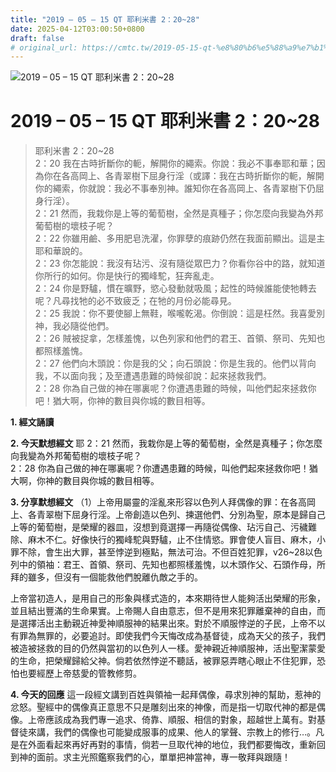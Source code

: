 ```yaml
---
title: "2019 – 05 – 15 QT 耶利米書 2：20~28"
date: 2025-04-12T03:00:50+0800
draft: false
# original_url: https://cmtc.tw/2019-05-15-qt-%e8%80%b6%e5%88%a9%e7%b1%b3%e6%9b%b8-2%ef%bc%9a2028
---
```


![2019 – 05 – 15 QT 耶利米書 2：20\~28](/images/qt.jpg   "2019 – 05 – 15 QT 耶利米書 2：20\~28")

# 2019 – 05 – 15 QT 耶利米書 2：20\~28

> 耶利米書 2：20\~28  
> 2：20 我在古時折斷你的軛，解開你的繩索。你說：我必不事奉耶和華；因為你在各高岡上、各青翠樹下屈身行淫（或譯：我在古時折斷你的軛，解開你的繩索，你就說：我必不事奉別神。誰知你在各高岡上、各青翠樹下仍屈身行淫）。  
> 2：21 然而，我栽你是上等的葡萄樹，全然是真種子；你怎麼向我變為外邦葡萄樹的壞枝子呢？  
> 2：22 你雖用鹼、多用肥皂洗濯，你罪孽的痕跡仍然在我面前顯出。這是主耶和華說的。  
> 2：23 你怎能說：我沒有玷污、沒有隨從眾巴力？你看你谷中的路，就知道你所行的如何。你是快行的獨峰駝，狂奔亂走。  
> 2：24 你是野驢，慣在曠野，慾心發動就吸風；起性的時候誰能使牠轉去呢？凡尋找牠的必不致疲乏；在牠的月份必能尋見。  
> 2：25 我說：你不要使腳上無鞋，喉嚨乾渴。你倒說：這是枉然。我喜愛別神，我必隨從他們。  
> 2：26 賊被捉拿，怎樣羞愧，以色列家和他們的君王、首領、祭司、先知也都照樣羞愧。  
> 2：27 他們向木頭說：你是我的父；向石頭說：你是生我的。他們以背向我，不以面向我；及至遭遇患難的時候卻說：起來拯救我們。  
> 2：28 你為自己做的神在哪裏呢？你遭遇患難的時候，叫他們起來拯救你吧！猶大啊，你神的數目與你城的數目相等。

**1. 經文誦讀**

**2.  今天默想經文**
耶 2：21 然而，我栽你是上等的葡萄樹，全然是真種子；你怎麼向我變為外邦葡萄樹的壞枝子呢？  
2：28 你為自己做的神在哪裏呢？你遭遇患難的時候，叫他們起來拯救你吧！猶大啊，你神的數目與你城的數目相等。

**3. 分享默想經文**
（1）上帝用屬靈的淫亂來形容以色列人拜偶像的罪：在各高岡上、各青翠樹下屈身行淫。上帝創造以色列、揀選他們、分別為聖，原本是歸自己上等的葡萄樹，是榮耀的器皿，沒想到竟選擇一再隨從偶像、玷污自己、污穢難除、麻木不仁。好像快行的獨峰駝與野驢，止不住情慾。罪會使人盲目、麻木，小罪不除，會生出大罪，甚至悖逆到極點，無法可治。不但百姓犯罪，v26\~28以色列中的領袖：君王、首領、祭司、先知也都照樣羞愧，以木頭作父、石頭作母，所拜的雖多，但沒有一個能救他們脫離仇敵之手的。

上帝當初造人，是用自己的形象與樣式造的，本來期待世人能夠活出榮耀的形象，並且結出豐滿的生命果實。上帝賜人自由意志，但不是用來犯罪離棄神的自由，而是選擇活出主動親近神愛神順服神的結果出來。對於不順服悖逆的子民，上帝不以有罪為無罪的，必要追討。即使我們今天悔改成為基督徒，成為天父的孩子，我們被造被拯救的目的仍然與當初的以色列人一樣。愛神親近神順服神，活出聖潔蒙愛的生命，把榮耀歸給父神。倘若依然悖逆不聽話，被罪惡弄瞎心眼止不住犯罪，恐怕也要經歷上帝慈愛的管教修剪。

**4. 今天的回應**
這一段經文講到百姓與領袖一起拜偶像，尋求別神的幫助，惹神的忿怒。聖經中的偶像真正意思不只是雕刻出來的神像，而是指一切取代神的都是偶像。上帝應該成為我們專一追求、倚靠、順服、相信的對象，超越世上萬有。對基督徒來講，我們的偶像也可能變成服事的成果、他人的掌聲、宗教上的修行…。凡是在外面看起來再好再對的事情，倘若一旦取代神的地位，我們都要悔改，重新回到神的面前。求主光照鑑察我們的心，單單把神當神，專一敬拜與跟隨！
